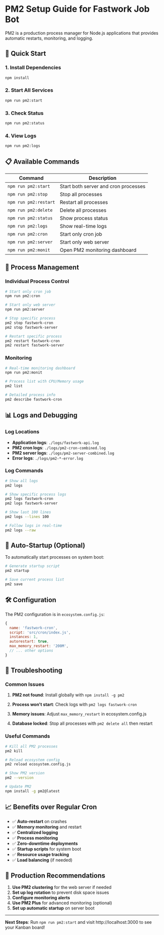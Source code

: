 # PM2 Setup Guide for Fastwork Job Bot

PM2 is a production process manager for Node.js applications that provides automatic restarts, monitoring, and logging.

## 🚀 Quick Start

### 1. Install Dependencies
```bash
npm install
```

### 2. Start All Services
```bash
npm run pm2:start
```

### 3. Check Status
```bash
npm run pm2:status
```

### 4. View Logs
```bash
npm run pm2:logs
```

## 📋 Available Commands

| Command | Description |
|---------|-------------|
| `npm run pm2:start` | Start both server and cron processes |
| `npm run pm2:stop` | Stop all processes |
| `npm run pm2:restart` | Restart all processes |
| `npm run pm2:delete` | Delete all processes |
| `npm run pm2:status` | Show process status |
| `npm run pm2:logs` | Show real-time logs |
| `npm run pm2:cron` | Start only cron job |
| `npm run pm2:server` | Start only web server |
| `npm run pm2:monit` | Open PM2 monitoring dashboard |

## 🔧 Process Management

### Individual Process Control
```bash
# Start only cron job
npm run pm2:cron

# Start only web server  
npm run pm2:server

# Stop specific process
pm2 stop fastwork-cron
pm2 stop fastwork-server

# Restart specific process
pm2 restart fastwork-cron
pm2 restart fastwork-server
```

### Monitoring
```bash
# Real-time monitoring dashboard
npm run pm2:monit

# Process list with CPU/Memory usage
pm2 list

# Detailed process info
pm2 describe fastwork-cron
```

## 📊 Logs and Debugging

### Log Locations
- **Application logs**: `./logs/fastwork-api.log`
- **PM2 cron logs**: `./logs/pm2-cron-combined.log`
- **PM2 server logs**: `./logs/pm2-server-combined.log`
- **Error logs**: `./logs/pm2-*-error.log`

### Log Commands
```bash
# Show all logs
pm2 logs

# Show specific process logs
pm2 logs fastwork-cron
pm2 logs fastwork-server

# Show last 100 lines
pm2 logs --lines 100

# Follow logs in real-time
pm2 logs --raw
```

## 🔄 Auto-Startup (Optional)

To automatically start processes on system boot:

```bash
# Generate startup script
pm2 startup

# Save current process list
pm2 save
```

## 🛠 Configuration

The PM2 configuration is in `ecosystem.config.js`:

```javascript
{
  name: 'fastwork-cron',
  script: 'src/cron/index.js',
  instances: 1,
  autorestart: true,
  max_memory_restart: '200M',
  // ... other options
}
```

## 🚨 Troubleshooting

### Common Issues

1. **PM2 not found**: Install globally with `npm install -g pm2`

2. **Process won't start**: Check logs with `pm2 logs fastwork-cron`

3. **Memory issues**: Adjust `max_memory_restart` in ecosystem.config.js

4. **Database locked**: Stop all processes with `pm2 delete all` then restart

### Useful Commands
```bash
# Kill all PM2 processes
pm2 kill

# Reload ecosystem config
pm2 reload ecosystem.config.js

# Show PM2 version
pm2 --version

# Update PM2
npm install -g pm2@latest
```

## 📈 Benefits over Regular Cron

- ✅ **Auto-restart** on crashes
- ✅ **Memory monitoring** and restart
- ✅ **Centralized logging**
- ✅ **Process monitoring**
- ✅ **Zero-downtime deployments**
- ✅ **Startup scripts** for system boot
- ✅ **Resource usage tracking**
- ✅ **Load balancing** (if needed)

## 🎯 Production Recommendations

1. **Use PM2 clustering** for the web server if needed
2. **Set up log rotation** to prevent disk space issues
3. **Configure monitoring alerts** 
4. **Use PM2 Plus** for advanced monitoring (optional)
5. **Set up automatic startup** on server boot

---

**Next Steps**: Run `npm run pm2:start` and visit http://localhost:3000 to see your Kanban board!